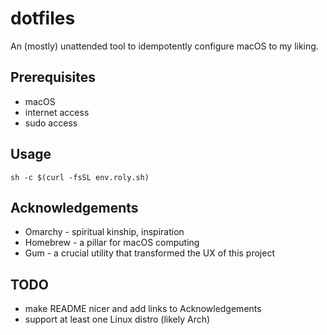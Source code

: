 # dotfiles

An (mostly) unattended tool to idempotently configure macOS to my liking.

## Prerequisites

- macOS
- internet access
- sudo access

## Usage

`sh -c $(curl -fsSL env.roly.sh)`

## Acknowledgements

- Omarchy - spiritual kinship, inspiration
- Homebrew - a pillar for macOS computing
- Gum - a crucial utility that transformed the UX of this project

## TODO

- make README nicer and add links to Acknowledgements
- support at least one Linux distro (likely Arch)
